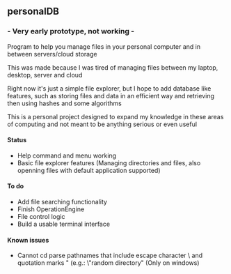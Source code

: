  ## personalDB
 
 ### \- Very early prototype, not working \-
 
Program to help you manage files in your personal computer and in between servers/cloud storage  

This was made because I was tired of managing files between my laptop, desktop, server and cloud  
 
Right now it's just a simple file explorer, but I hope to add database like features, such as
storing files and data in an efficient way and retrieving then using hashes and some algorithms  

This is a personal project designed to expand my knowledge in these areas of computing and not
meant to be anything serious or even useful  


#### Status
- Help command and menu working
- Basic file explorer features (Managing directories and files, also openning files with default application supported)

#### To do
- Add file searching functionality
- Finish OperationEngine
- File control logic
- Build a usable terminal interface

#### Known issues
- Cannot cd parse pathnames that include escape character \ and quotation marks " (e.g.: \\"random directory" (Only on windows)

